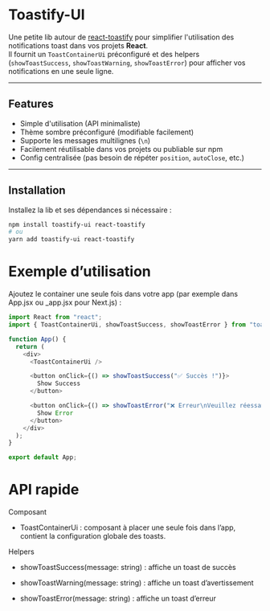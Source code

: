 # Toastify-UI

Une petite lib  autour de [react-toastify](https://fkhadra.github.io/react-toastify/introduction) pour simplifier l'utilisation des notifications toast dans vos projets **React**.  
Il fournit un `ToastContainerUi` préconfiguré et des helpers (`showToastSuccess`, `showToastWarning`, `showToastError`) pour afficher vos notifications en une seule ligne.

---

## Features
- Simple d'utilisation (API minimaliste)
- Thème sombre préconfiguré (modifiable facilement)
- Supporte les messages multilignes (`\n`)
- Facilement réutilisable dans vos projets ou publiable sur npm
- Config centralisée (pas besoin de répéter `position`, `autoClose`, etc.)

---

## Installation

Installez la lib et ses dépendances si nécessaire :

```bash
npm install toastify-ui react-toastify
# ou
yarn add toastify-ui react-toastify
```

# Exemple d’utilisation
Ajoutez le container une seule fois dans votre app (par exemple dans App.jsx ou _app.jsx pour Next.js) :

```javascript
import React from "react";
import { ToastContainerUi, showToastSuccess, showToastError } from "toastify-ui";

function App() {
  return (
    <div>
      <ToastContainerUi />

      <button onClick={() => showToastSuccess("✅ Succès !")}>
        Show Success
      </button>

      <button onClick={() => showToastError("❌ Erreur\nVeuillez réessayer")}>
        Show Error
      </button>
    </div>
  );
}

export default App;
```

# API rapide

Composant

- ToastContainerUi : composant à placer une seule fois dans l’app, contient la configuration globale des toasts.

Helpers

- showToastSuccess(message: string) : affiche un toast de succès

- showToastWarning(message: string) : affiche un toast d’avertissement

- showToastError(message: string) : affiche un toast d’erreur
